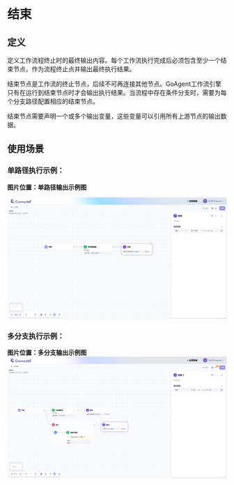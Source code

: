 # 结束

## 定义

定义工作流程终止时的最终输出内容。每个工作流执行完成后必须包含至少一个结束节点，作为流程终止点并输出最终执行结果。

结束节点是工作流的终止节点，后续不可再连接其他节点。GoAgent工作流引擎只有在运行到结束节点时才会输出执行结果。当流程中存在条件分支时，需要为每个分支路径配置相应的结束节点。

结束节点需要声明一个或多个输出变量，这些变量可以引用所有上游节点的输出数据。



## 使用场景

### 单路径执行示例：
**图片位置：单路径输出示例图**

![多路分支](../../../public/end2.png)

### 多分支执行示例：
**图片位置：多分支输出示例图**
![多路分支](../../../public/end1.png)
